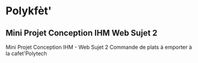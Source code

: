 # Polykfèt'
## Mini Projet Conception IHM Web Sujet 2 

Mini Projet Conception IHM - Web Sujet 2 Commande de plats à emporter à la cafet'Polytech
